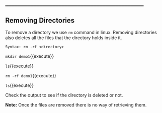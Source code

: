 ## ____________________________________________

## Removing Directories

To remove a directory we use `rm` command in linux. Removing directories also deletes all the files that the directory holds inside it.

`Syntax: rm -rf <directory>`

`mkdir demo1`{{execute}}

`ls`{{execute}}

`rm -rf demo1`{{execute}}

`ls`{{execute}} 

Check the output to see if the directory is deleted or not.

**Note:** Once the files are removed there is no way of retrieving them.
